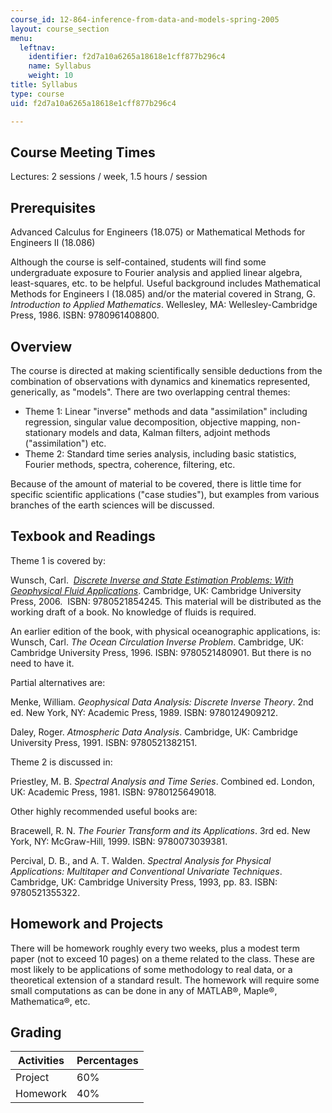 ```yaml
---
course_id: 12-864-inference-from-data-and-models-spring-2005
layout: course_section
menu:
  leftnav:
    identifier: f2d7a10a6265a18618e1cff877b296c4
    name: Syllabus
    weight: 10
title: Syllabus
type: course
uid: f2d7a10a6265a18618e1cff877b296c4

---
```


Course Meeting Times
--------------------

Lectures: 2 sessions / week, 1.5 hours / session

Prerequisites
-------------

Advanced Calculus for Engineers (18.075) or Mathematical Methods for Engineers II (18.086)

Although the course is self-contained, students will find some undergraduate exposure to Fourier analysis and applied linear algebra, least-squares, etc. to be helpful. Useful background includes Mathematical Methods for Engineers I (18.085) and/or the material covered in Strang, G. _Introduction to Applied Mathematics_. Wellesley, MA: Wellesley-Cambridge Press, 1986. ISBN: 9780961408800.

Overview
--------

The course is directed at making scientifically sensible deductions from the combination of observations with dynamics and kinematics represented, generically, as "models". There are two overlapping central themes:

*   Theme 1: Linear "inverse" methods and data "assimilation" including regression, singular value decomposition, objective mapping, non-stationary models and data, Kalman filters, adjoint methods ("assimilation") etc.
*   Theme 2: Standard time series analysis, including basic statistics, Fourier methods, spectra, coherence, filtering, etc.

Because of the amount of material to be covered, there is little time for specific scientific applications ("case studies"), but examples from various branches of the earth sciences will be discussed.

Texbook and Readings
--------------------

Theme 1 is covered by:

Wunsch, Carl.  [_Discrete Inverse and State Estimation Problems: With Geophysical Fluid Applications_](http://www.cambridge.org/catalogue/catalogue.asp?isbn=0521854245). Cambridge, UK: Cambridge University Press, 2006.  ISBN: 9780521854245. This material will be distributed as the working draft of a book. No knowledge of fluids is required.

An earlier edition of the book, with physical oceanographic applications, is:  
Wunsch, Carl. _The Ocean Circulation Inverse Problem_. Cambridge, UK: Cambridge University Press, 1996. ISBN: 9780521480901. But there is no need to have it.

Partial alternatives are:

Menke, William. _Geophysical Data Analysis: Discrete Inverse Theory_. 2nd ed. New York, NY: Academic Press, 1989. ISBN: 9780124909212.

Daley, Roger. _Atmospheric Data Analysis_. Cambridge, UK: Cambridge University Press, 1991. ISBN: 9780521382151.

Theme 2 is discussed in:

Priestley, M. B. _Spectral Analysis and Time Series_. Combined ed. London, UK: Academic Press, 1981. ISBN: 9780125649018.

Other highly recommended useful books are:

Bracewell, R. N. _The Fourier Transform and its Applications_. 3rd ed. New York, NY: McGraw-Hill, 1999. ISBN: 9780073039381.

Percival, D. B., and A. T. Walden. _Spectral Analysis for Physical Applications: Multitaper and Conventional Univariate Techniques_. Cambridge, UK: Cambridge University Press, 1993, pp. 83. ISBN: 9780521355322.

Homework and Projects
---------------------

There will be homework roughly every two weeks, plus a modest term paper (not to exceed 10 pages) on a theme related to the class. These are most likely to be applications of some methodology to real data, or a theoretical extension of a standard result. The homework will require some small computations as can be done in any of MATLAB®, Maple®, Mathematica®, etc.

Grading
-------

| Activities | Percentages |
| --- | --- |
| Project | 60% |
| Homework | 40%